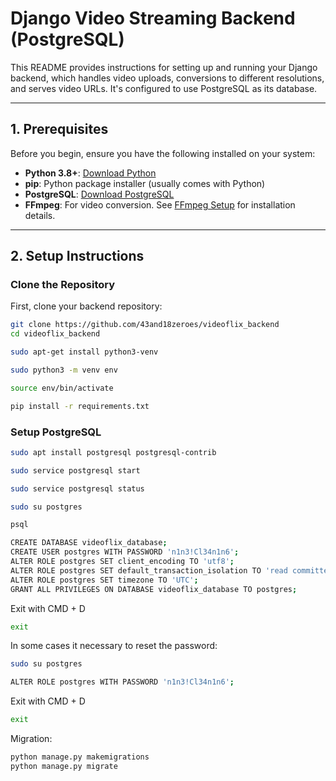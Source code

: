 # Django Video Streaming Backend (PostgreSQL)

This README provides instructions for setting up and running your Django backend, which handles video uploads, conversions to different resolutions, and serves video URLs. It's configured to use PostgreSQL as its database.

---

## 1. Prerequisites

Before you begin, ensure you have the following installed on your system:

* **Python 3.8+**: [Download Python](https://www.python.org/downloads/)
* **pip**: Python package installer (usually comes with Python)
* **PostgreSQL**: [Download PostgreSQL](https://www.postgresql.org/download/)
* **FFmpeg**: For video conversion. See [FFmpeg Setup](#4-ffmpeg-setup) for installation details.

---

## 2. Setup Instructions

### Clone the Repository

First, clone your backend repository:

```bash
git clone https://github.com/43and18zeroes/videoflix_backend
cd videoflix_backend

sudo apt-get install python3-venv

sudo python3 -m venv env

source env/bin/activate

pip install -r requirements.txt
```


### Setup PostgreSQL

```bash
sudo apt install postgresql postgresql-contrib

sudo service postgresql start

sudo service postgresql status

sudo su postgres

psql
```


```bash
CREATE DATABASE videoflix_database;
CREATE USER postgres WITH PASSWORD 'n1n3!Cl34n1n6';
ALTER ROLE postgres SET client_encoding TO 'utf8';
ALTER ROLE postgres SET default_transaction_isolation TO 'read committed';
ALTER ROLE postgres SET timezone TO 'UTC';
GRANT ALL PRIVILEGES ON DATABASE videoflix_database TO postgres;
```

Exit with CMD + D

```bash
exit
```

In some cases it necessary to reset the password:

```bash
sudo su postgres

ALTER ROLE postgres WITH PASSWORD 'n1n3!Cl34n1n6';
```

Exit with CMD + D

```bash
exit
```

Migration:

```bash
python manage.py makemigrations
python manage.py migrate
```